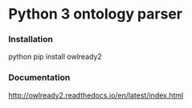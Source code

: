 # Python 3 ontology parser

### Installation
python pip install owlready2

### Documentation
http://owlready2.readthedocs.io/en/latest/index.html
